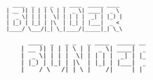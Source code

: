 ```
                            ____  _   _ _   _ ____  _____ ____  
                          | __ )| | | | \ | |  _ \| ____|  _ \ 
                          |  _ \| | | |  \| | | | |  _| | |_) |
                          | |_) | |_| | |\  | |_| | |___|  _ < 
                          |____/ \___/|_| \_|____/|_____|_| \_\

```

<pre>
                            ____  _   _ _   _ ____  _____ ____  
                          | __ )| | | | \ | |  _ \| ____|  _ \ 
                          |  _ \| | | |  \| | | | |  _| | |_) |
                          | |_) | |_| | |\  | |_| | |___|  _ < 
                          |____/ \___/|_| \_|____/|_____|_| \_\
</pre>


